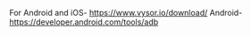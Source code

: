 For Android and iOS- https://www.vysor.io/download/
Android- https://developer.android.com/tools/adb
